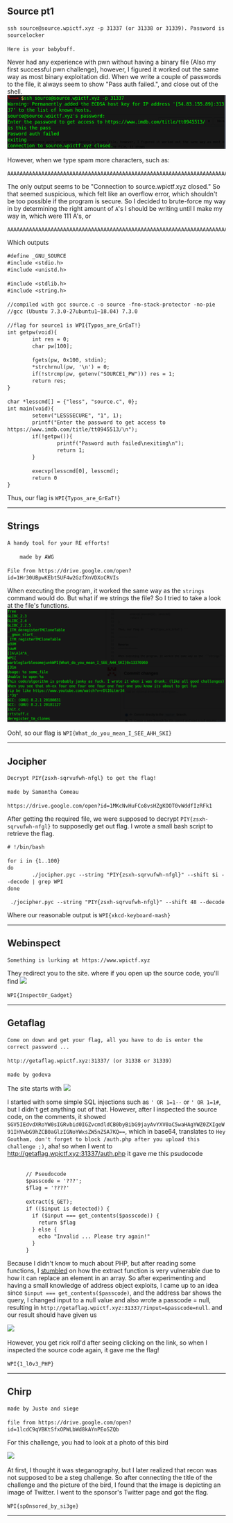 Source pt1
--------------
```
ssh source@source.wpictf.xyz -p 31337 (or 31338 or 31339). Password is sourcelocker

Here is your babybuff.
```

Never had any experience with pwn without having a binary file (Also my first successful pwn challenge), however, I figured it worked out the same way as most binary exploitation did.
When we write a couple of passwords to the file, it always seem to show "Pass auth failed.", and close out of the shell.
![](https://raw.githubusercontent.com/Immobility/CTF/master/wpiCTF/photos/Screenshot%20at%202019-04-16%2015-05-45.png)

However, when we type spam more characters, such as:
```
AAAAAAAAAAAAAAAAAAAAAAAAAAAAAAAAAAAAAAAAAAAAAAAAAAAAAAAAAAAAAAAAAAAAAAAAAAAAAAAAAAAAAAAAAAAAAAAAAAAAAAAAAAAAAAAAAAAAAAAAAAAAAAAAAAAAAAAAAAAA
```

The only output seems to be "Connection to source.wpictf.xyz closed." So that seemed suspicious, which felt like an overflow error, which shouldn't be too possible if the program is secure.
So I decided to brute-force my way in by determining the right amount of ```A```'s I should be writing until I make my way in, which were 111 A's, or 
```
AAAAAAAAAAAAAAAAAAAAAAAAAAAAAAAAAAAAAAAAAAAAAAAAAAAAAAAAAAAAAAAAAAAAAAAAAAAAAAAAAAAAAAAAAAAAAAAAAAAAAAAAAAAAAAA
```

Which outputs
```
#define _GNU_SOURCE
#include <stdio.h>
#include <unistd.h>

#include <stdlib.h>
#include <string.h>

//compiled with gcc source.c -o source -fno-stack-protector -no-pie
//gcc (Ubuntu 7.3.0-27ubuntu1~18.04) 7.3.0

//flag for source1 is WPI{Typos_are_GrEaT!}
int getpw(void){
        int res = 0;
        char pw[100];

        fgets(pw, 0x100, stdin);
        *strchrnul(pw, '\n') = 0;
        if(!strcmp(pw, getenv("SOURCE1_PW"))) res = 1;
        return res;
}

char *lesscmd[] = {"less", "source.c", 0};
int main(void){
        setenv("LESSSECURE", "1", 1);
        printf("Enter the password to get access to https://www.imdb.com/title/tt0945513/\n");
        if(!getpw()){
                printf("Pasword auth failed\nexiting\n");
                return 1;
        }

        execvp(lesscmd[0], lesscmd);
        return 0
}
```
Thus, our flag is ``` WPI{Typos_are_GrEaT!} ```

-------------

Strings
-------------
```
A handy tool for your RE efforts!

    made by AWG

File from https://drive.google.com/open?id=1Hr30UBpwKEbt5UF4w2GzfXnVDXoCRVIs
```

When executing the program, it worked the same way as the ```strings``` command would do. But what if we strings the file? So I tried to take a look at the file's functions.
![](https://raw.githubusercontent.com/Immobility/CTF/master/wpiCTF/photos/Screenshot%20at%202019-04-16%2015-23-47.png)

Ooh!, so our flag is ```WPI{What_do_you_mean_I_SEE_AHH_SKI}```

-------------

Jocipher
-------------
```
Decrypt PIY{zsxh-sqrvufwh-nfgl} to get the flag!

made by Samantha Comeau

https://drive.google.com/open?id=1MKcNvHuFCo8vsHZgKOOT0vWddfIzRFk1
```

After getting the required file, we were supposed to decrypt ```PIY{zsxh-sqrvufwh-nfgl}``` to supposedly get out flag. I wrote a small bash script to retrieve the flag.

```
# !/bin/bash

for i in {1..100}
do
        ./jocipher.pyc --string "PIY{zsxh-sqrvufwh-nfgl}" --shift $i --decode | grep WPI
done
```

``` ./jocipher.pyc --string "PIY{zsxh-sqrvufwh-nfgl}" --shift 48 --decode```

Where our reasonable output is ```WPI{xkcd-keyboard-mash}```

------------

Webinspect
------------
```
Something is lurking at https://www.wpictf.xyz
```

They redirect you to the site. where if you open up the source code, you'll find
![](https://github.com/Immobility/CTF/blob/master/wpiCTF/photos/7e0251fa47ee79d28850a4a150bf3bbf.png?raw=true)

``` WPI{Inspect0r_Gadget} ```

------------

Getaflag
------------
```
Come on down and get your flag, all you have to do is enter the correct password ...

http://getaflag.wpictf.xyz:31337/ (or 31338 or 31339)

made by godeva
```

The site starts with 
![](https://raw.githubusercontent.com/Immobility/CTF/master/wpiCTF/photos/Screenshot%20at%202019-04-16%2023-10-39.png)

I started with some simple SQL injections such as ``` ' OR 1=1-- ``` or ``` ' OR 1=1# ```, but I didn't get anything out of that. However, after I inspected the source code, on the comments, it showed ```  SGV5IEdvdXRoYW0sIGRvbid0IGZvcmdldCB0byBibG9jayAvYXV0aC5waHAgYWZ0ZXIgeW91IHVwbG9hZCB0aGlzIGNoYWxsZW5nZSA7KQ== ```, which in base64, translates to
``` Hey Goutham, don't forget to block /auth.php after you upload this challenge ;) ```, aha! so when I went to http://getaflag.wpictf.xyz:31337/auth.php it gave me this psudocode
```

      // Pseudocode
      $passcode = '???';
      $flag = '????'

      extract($_GET);
      if (($input is detected)) {
        if ($input === get_contents($passcode)) {
          return $flag
        } else {
          echo "Invalid ... Please try again!"
        }
      }
```

Because I didn't know to much about PHP, but after reading some functions, I [stumbled](https://stackoverflow.com/questions/829407/what-is-so-wrong-with-extract) on how the extract function is very vulnerable due to how it can replace an element in an array. So after experimenting and having a small knowledge of address object exploits, I came up to an idea since ```$input === get_contents($passcode)```, and the address bar shows the query, I changed input to a null value and also wrote a passcode = null, resulting in 
```http://getaflag.wpictf.xyz:31337/?input=&passcode=null```. and our result should have given us 

![](https://raw.githubusercontent.com/Immobility/CTF/master/wpiCTF/photos/Screenshot%20at%202019-04-16%2023-31-16.png)

However, you get rick roll'd after seeing clicking on the link, so when I inspected the source code again, it gave me the flag!

```WPI{1_l0v3_PHP}```

------------
Chirp
------------
```
made by Justo and siege

file from https://drive.google.com/open?id=1lcdC9qVBKtSfxOPWLbWd8kAYnPEoSZQb
```

For this challenge, you had to look at a photo of this bird

![](https://raw.githubusercontent.com/Immobility/CTF/master/wpiCTF/photos/chal.jpg)

At first, I thought it was steganography, but I later realized that recon was not supposed to be a steg challenge. So after connecting the title of the challenge and the picture of the bird, I found that the image is depicting an image of Twitter. I went to the sponsor's Twitter page and got the flag.

``` WPI{sp0nsored_by_si3ge} ```

------------




